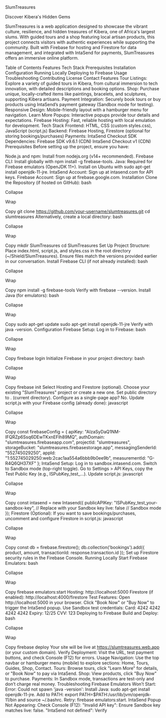 SlumTreasures

Discover Kibera's Hidden Gems

SlumTreasures is a web application designed to showcase the vibrant culture, resilience, and hidden treasures of Kibera, one of Africa's largest slums. With guided tours and a shop featuring local artisan products, this project connects visitors with authentic experiences while supporting the community. Built with Firebase for hosting and Firestore for data management, and integrated with IntaSend for payments, SlumTreasures offers an immersive online platform.

Table of Contents
Features
Tech Stack
Prerequisites
Installation
Configuration
Running Locally
Deploying to Firebase
Usage
Troubleshooting
Contributing
License
Contact
Features
Tour Listings: Explore a variety of guided tours in Kibera, from cultural immersion to tech innovation, with detailed descriptions and booking options.
Shop: Purchase unique, locally-crafted items like paintings, bracelets, and sculptures, supporting Kibera artisans.
Payment Integration: Securely book tours or buy products using IntaSend’s payment gateway (Sandbox mode for testing).
Responsive Design: Mobile-friendly layout with a hamburger menu for navigation.
Learn More Popups: Interactive popups provide tour details and expectations.
Firebase Hosting: Fast, reliable hosting with local emulation for development.
Tech Stack
Frontend: HTML, CSS (custom styles.css), JavaScript (script.js)
Backend: Firebase Hosting, Firestore (optional for storing bookings/purchases)
Payments: IntaSend Checkout SDK
Dependencies:
Firebase SDK v9.6.1 (CDN)
IntaSend Checkout v1 (CDN)
Prerequisites
Before setting up the project, ensure you have:

Node.js and npm: Install from nodejs.org (v14+ recommended).
Firebase CLI: Install globally with npm install -g firebase-tools.
Java: Required for Firebase emulators (OpenJDK 11+). Install on Ubuntu with sudo apt-get install openjdk-11-jre.
IntaSend Account: Sign up at intasend.com for API keys.
Firebase Account: Sign up at firebase.google.com.
Installation
Clone the Repository (if hosted on GitHub):
bash

Collapse

Wrap

Copy
git clone https://github.com/your-username/slumtreasures.git
cd slumtreasures
Alternatively, create a local directory:
bash

Collapse

Wrap

Copy
mkdir SlumTreasures
cd SlumTreasures
Set Up Project Structure:
Place index.html, script.js, and styles.css in the root directory (~/Shield/SlumTreasures).
Ensure files match the versions provided earlier in our conversation.
Install Firebase CLI (if not already installed):
bash

Collapse

Wrap

Copy
npm install -g firebase-tools
Verify with firebase --version.
Install Java (for emulators):
bash

Collapse

Wrap

Copy
sudo apt-get update
sudo apt-get install openjdk-11-jre
Verify with java -version.
Configuration
Firebase Setup:
Log in to Firebase:
bash

Collapse

Wrap

Copy
firebase login
Initialize Firebase in your project directory:
bash

Collapse

Wrap

Copy
firebase init
Select Hosting and Firestore (optional).
Choose your existing "SlumTreasures" project or create a new one.
Set public directory to . (current directory).
Configure as a single-page app? No.
Update script.js with your Firebase config (already done):
javascript

Collapse

Wrap

Copy
const firebaseConfig = {
    apiKey: "AIzaSyDaQ1NM-IFQRZp6Ssq6DEwTKxnEFIh89MQ",
    authDomain: "slumtreasures.firebaseapp.com",
    projectId: "slumtreasures",
    storageBucket: "slumtreasures.firebasestorage.app",
    messagingSenderId: "552745029250",
    appId: "1:552745029250:web:2cac1aa554a6bbb9b0ee9b",
    measurementId: "G-R4Q6QH37XF"
};
IntaSend Setup:
Log in to sandbox.intasend.com.
Switch to Sandbox mode (top-right toggle).
Go to Settings > API Keys, copy the Test Public Key (e.g., ISPubKey_test_...).
Update script.js:
javascript

Collapse

Wrap

Copy
const intasend = new Intasend({
    publicAPIKey: "ISPubKey_test_your-sandbox-key", // Replace with your Sandbox key
    live: false // Sandbox mode
});
Firestore (Optional):
If you want to save bookings/purchases, uncomment and configure Firestore in script.js:
javascript

Collapse

Wrap

Copy
const db = firebase.firestore();
db.collection('bookings').add({ product, amount, transactionId: response.transaction.id });
Set up Firestore security rules in the Firebase Console.
Running Locally
Start Firebase Emulators:
bash

Collapse

Wrap

Copy
firebase emulators:start
Hosting: http://localhost:5000
Firestore (if enabled): http://localhost:4000/firestore
Test Features:
Open http://localhost:5000 in your browser.
Click "Book Now" or "Buy Now" to trigger the IntaSend popup.
Use Sandbox test credentials:
Card: 4242 4242 4242 4242
Expiry: 12/25
CVV: 123
Deploying to Firebase
Build and Deploy:
bash

Collapse

Wrap

Copy
firebase deploy
Your site will be live at https://slumtreasures.web.app (or your custom domain).
Verify Deployment:
Visit the URL, test payment buttons, and check Console (F12) for errors.
Usage
Navigation: Use the top navbar or hamburger menu (mobile) to explore sections: Home, Tours, Guides, Shop, Contact.
Tours: Browse tours, click "Learn More" for details, or "Book Now" to pay via IntaSend.
Shop: View products, click "Buy Now" to purchase.
Payments: In Sandbox mode, transactions are test-only and don’t charge real money.
Troubleshooting
Firebase Emulators Won’t Start:
Error: Could not spawn 'java -version':
Install Java: sudo apt-get install openjdk-11-jre.
Add to PATH: export PATH=$PATH:/usr/lib/jvm/openjdk-11/bin and source ~/.bashrc.
Retry: firebase emulators:start.
IntaSend Popup Not Appearing:
Check Console (F12):
"Invalid API key": Ensure Sandbox key matches live: false.
"IntaSend not defined": Verify <script src="https://js.intasend.com/checkout/v1/intasend-checkout.js"> in index.html.
Test with Sandbox credentials.
Firebase Initialization Fails:
Verify firebaseConfig matches Firebase Console (Project Settings > Your apps > Web app).
General Debugging:
Run firebase emulators:start --debug for detailed logs.
Check Network tab (F12) for script loading issues.
Contributing
Fork the repository (if on GitHub).
Create a feature branch: git checkout -b feature-name.
Commit changes: git commit -m "Add feature".
Push: git push origin feature-name.
Open a pull request.
License
This project is licensed under the MIT License. See LICENSE for details.

Contact
Email: info@slumtreasures.com
Phone: +254 123 456 789
Social: Facebook | Instagram | Twitter